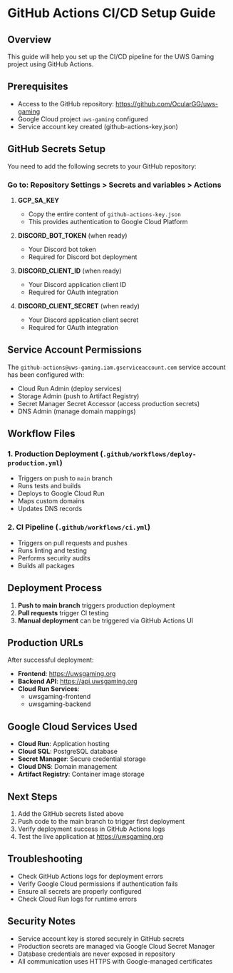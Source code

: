 # GitHub Actions CI/CD Setup Guide

## Overview
This guide will help you set up the CI/CD pipeline for the UWS Gaming project using GitHub Actions.

## Prerequisites
- Access to the GitHub repository: https://github.com/OcularGG/uws-gaming
- Google Cloud project `uws-gaming` configured
- Service account key created (github-actions-key.json)

## GitHub Secrets Setup

You need to add the following secrets to your GitHub repository:

### Go to: Repository Settings > Secrets and variables > Actions

1. **GCP_SA_KEY**
   - Copy the entire content of `github-actions-key.json`
   - This provides authentication to Google Cloud Platform

2. **DISCORD_BOT_TOKEN** (when ready)
   - Your Discord bot token
   - Required for Discord bot deployment

3. **DISCORD_CLIENT_ID** (when ready)
   - Your Discord application client ID
   - Required for OAuth integration

4. **DISCORD_CLIENT_SECRET** (when ready)
   - Your Discord application client secret
   - Required for OAuth integration

## Service Account Permissions

The `github-actions@uws-gaming.iam.gserviceaccount.com` service account has been configured with:
- Cloud Run Admin (deploy services)
- Storage Admin (push to Artifact Registry)
- Secret Manager Secret Accessor (access production secrets)
- DNS Admin (manage domain mappings)

## Workflow Files

### 1. Production Deployment (`.github/workflows/deploy-production.yml`)
- Triggers on push to `main` branch
- Runs tests and builds
- Deploys to Google Cloud Run
- Maps custom domains
- Updates DNS records

### 2. CI Pipeline (`.github/workflows/ci.yml`)
- Triggers on pull requests and pushes
- Runs linting and testing
- Performs security audits
- Builds all packages

## Deployment Process

1. **Push to main branch** triggers production deployment
2. **Pull requests** trigger CI testing
3. **Manual deployment** can be triggered via GitHub Actions UI

## Production URLs

After successful deployment:
- **Frontend**: https://uwsgaming.org
- **Backend API**: https://api.uwsgaming.org
- **Cloud Run Services**: 
  - uwsgaming-frontend
  - uwsgaming-backend

## Google Cloud Services Used

- **Cloud Run**: Application hosting
- **Cloud SQL**: PostgreSQL database
- **Secret Manager**: Secure credential storage
- **Cloud DNS**: Domain management
- **Artifact Registry**: Container image storage

## Next Steps

1. Add the GitHub secrets listed above
2. Push code to the main branch to trigger first deployment
3. Verify deployment success in GitHub Actions logs
4. Test the live application at https://uwsgaming.org

## Troubleshooting

- Check GitHub Actions logs for deployment errors
- Verify Google Cloud permissions if authentication fails
- Ensure all secrets are properly configured
- Check Cloud Run logs for runtime errors

## Security Notes

- Service account key is stored securely in GitHub secrets
- Production secrets are managed via Google Cloud Secret Manager
- Database credentials are never exposed in repository
- All communication uses HTTPS with Google-managed certificates

